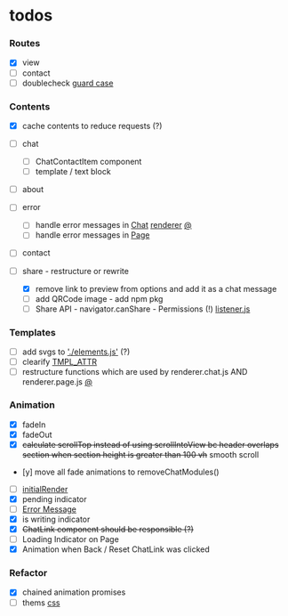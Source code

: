 # todos

### Routes

- [x] view
- [ ] contact
- [ ] doublecheck [guard case](src/router/router.js)

### Contents

- [x] cache contents to reduce requests (?)
- [ ] chat

  - [ ] ChatContactItem component
  - [ ] template / text block

- [ ] about
- [ ] error

  - [ ] handle error messages in [Chat](src/renderer/renderer-utils.js#56) [renderer](src/renderer/renderer.js#36) [@](src/renderer/templates.js#31)
  - [ ] handle error messages in [Page](src/elements/controller-page.js#29)

- [ ] contact
- [ ] share - restructure or rewrite
  - [x] remove link to preview from options and add it as a chat message
  - [ ] add QRCode image - add npm pkg
  - [ ] Share API - navigator.canShare - Permissions (!) [listener.js](src/listener/listener.js#31)

### Templates

- [ ] add svgs to ['./elements.js'](src/elements/elements.js#18) (?)
- [ ] clearify [TMPL_ATTR](src/components/chat-message/component.js#11)
- [ ] restructure functions which are used by renderer.chat.js AND renderer.page.js [@](src/elements/controller-page.js#44)

### Animation

- [x] fadeIn
- [x] fadeOut
- [x] ~~calculate scrollTop instead of using scrollIntoView bc header overlaps section when section height is greater than 100 vh~~ smooth scroll
- [y] move all fade animations to removeChatModules()
- [ ] [initialRender](src/elements/controller-chat.js#26)
- [x] pending indicator
- [ ] [Error Message](src/elements/controller-chat.js#73)
- [x] is writing indicator
- [x] ~~ChatLink component should be responsible (?)~~
- [ ] Loading Indicator on Page
- [x] Animation when Back / Reset ChatLink was clicked

### Refactor

- [x] chained animation promises
- [ ] thems [css](src/style/theme.css#100)
